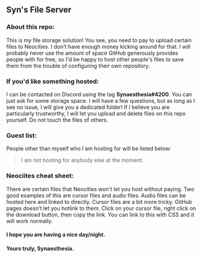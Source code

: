 ## Syn's File Server
### About this repo:
This is my file storage solution! You see, you need to pay to upload certain files to Neocities. I don't have enough money kicking around for that. I will probably never use the amount of space GitHub generously provides people with for free, so I'd be happy to host other people's files to save them from the trouble of configuring their own repository.
### If you'd like something hosted:
I can be contacted on Discord using the tag **Synaesthesia#4200**. You can just ask for some storage space.
I will have a few questions, but as long as I see no issue, I will give you a dedicated folder!
If I believe you are particularly trustworthy, I will let you upload and delete files on this repo yourself. Do not touch the files of others.
### Guest list:
People other than myself who I am hosting for will be listed below:
> I am not hosting for anybody else at the moment.
### Neociites cheat sheet:
There are certain files that Neocities won't let you host without paying. Two good examples of this are cursor files and audio files.
Audio files can be hosted here and linked to directly.
Cursor files are a bit more tricky. GitHub pages doesn't let you hotlink to them.
Click on your cursor file, right click on the download button, then copy the link. You can link to this with CSS and it will work normally.
#### I hope you are having a nice day/night.
#### Yours truly, Synaesthesia.
